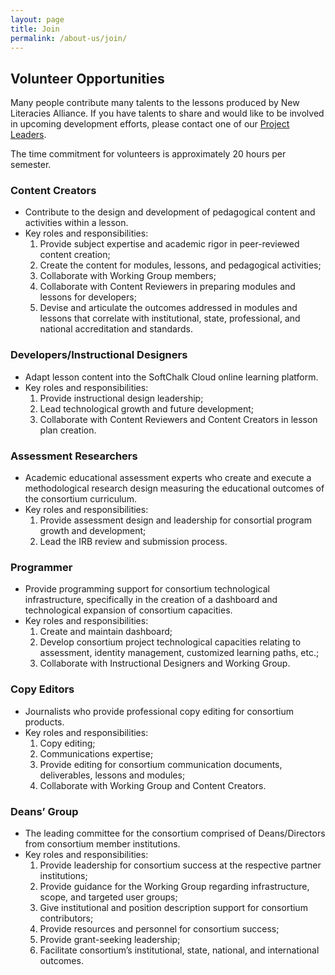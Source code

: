 ```yaml
---
layout: page
title: Join
permalink: /about-us/join/
---
```


<div class="entry-content" itemprop="articleBody">
    <div class="title">
        <h2>Volunteer Opportunities</h2>
    </div>
    <div class="contentbox">
        <p>
            Many people contribute many talents to the lessons produced by New Literacies Alliance. If you have talents to share and would like to be involved in upcoming development efforts, please contact one of our <a href="https://newliteraciesalliance.org/about-us/">Project Leaders</a>.
        </p>
        <p>The time commitment for volunteers is approximately 20 hours per semester.</p>
        <h3>Content Creators</h3>
        <ul>
            <li>Contribute to the design and development of pedagogical content and activities within a lesson.</li>
            <li>
                Key roles and responsibilities:
                <ol>
                    <li>Provide subject expertise and academic rigor in peer-reviewed content creation;</li>
                    <li>Create the content for modules, lessons, and pedagogical activities;</li>
                    <li>Collaborate with Working Group members;</li>
                    <li>Collaborate with Content Reviewers in preparing modules and lessons for developers;</li>
                    <li>Devise and articulate the outcomes addressed in modules and lessons that correlate with institutional, state, professional, and national accreditation and standards.</li>
                </ol>
            </li>
        </ul>
        <h3>Developers/Instructional Designers</h3>
        <ul>
            <li>Adapt lesson content into the SoftChalk Cloud online learning platform.</li>
            <li>
                Key roles and responsibilities:
                <ol>
                    <li>Provide instructional design leadership;</li>
                    <li>Lead technological growth and future development;</li>
                    <li>Collaborate with Content Reviewers and Content Creators in lesson plan creation.</li>
                </ol>
            </li>
        </ul>
        <h3>Assessment Researchers</h3>
        <ul>
            <li>Academic educational assessment experts who create and execute a methodological research design measuring the educational outcomes of the consortium curriculum.</li>
            <li>
                Key roles and responsibilities:
                <ol>
                    <li>Provide assessment design and leadership for consortial program growth and development;</li>
                    <li>Lead the IRB review and submission process.</li>
                </ol>
            </li>
        </ul>
        <h3>Programmer</h3>
        <ul>
            <li>Provide programming support for consortium technological infrastructure, specifically in the creation of a dashboard and technological expansion of consortium capacities.</li>
            <li>
                Key roles and responsibilities:
                <ol>
                    <li>Create and maintain dashboard;</li>
                    <li>Develop consortium project technological capacities relating to assessment, identity management, customized learning paths, etc.;</li>
                    <li>Collaborate with Instructional Designers and Working Group.</li>
                </ol>
            </li>
        </ul>
        <h3>Copy Editors</h3>
        <ul>
            <li>Journalists who provide professional copy editing for consortium products.</li>
            <li>
                Key roles and responsibilities:
                <ol>
                    <li>Copy editing;</li>
                    <li>Communications expertise;</li>
                    <li>Provide editing for consortium communication documents, deliverables, lessons and modules;</li>
                    <li>Collaborate with Working Group and Content Creators.</li>
                </ol>
            </li>
        </ul>
        <h3>Deans’ Group</h3>
        <ul>
            <li>The leading committee for the consortium comprised of Deans/Directors from consortium member institutions.</li>
            <li>
                Key roles and responsibilities:
                <ol>
                    <li>Provide leadership for consortium success at the respective partner institutions;</li>
                    <li>Provide guidance for the Working Group regarding infrastructure, scope, and targeted user groups;</li>
                    <li>Give institutional and position description support for consortium contributors;</li>
                    <li>Provide resources and personnel for consortium success;</li>
                    <li>Provide grant-seeking leadership;</li>
                    <li>Facilitate consortium’s institutional, state, national, and international outcomes.</li>
                </ol>
            </li>
        </ul>
    </div>
</div>
